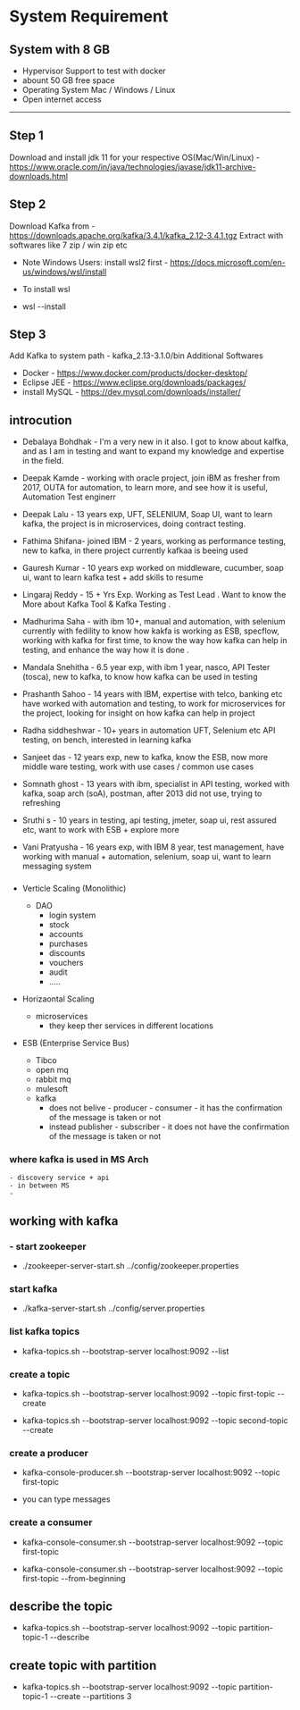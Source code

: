 # System Requirement

## System with 8 GB
- Hypervisor Support to test with docker
- abount 50 GB free space
- Operating System Mac / Windows / Linux
- Open internet access

-------
## Step 1

Download and install jdk 11 for your respective OS(Mac/Win/Linux) - https://www.oracle.com/in/java/technologies/javase/jdk11-archive-downloads.html


## Step 2

Download Kafka from - https://downloads.apache.org/kafka/3.4.1/kafka_2.12-3.4.1.tgz Extract with softwares like 7 zip / win zip etc

- Note Windows Users: install wsl2 first - https://docs.microsoft.com/en-us/windows/wsl/install

- To install wsl
- wsl --install


## Step 3

Add Kafka to system path - kafka_2.13-3.1.0/bin
Additional Softwares

- Docker - https://www.docker.com/products/docker-desktop/
- Eclipse JEE - https://www.eclipse.org/downloads/packages/
- install MySQL - https://dev.mysql.com/downloads/installer/



## introcution 

- Debalaya Bohdhak -  I'm a very new in it also. I got to know about kalfka, and as I am in testing and want to expand my knowledge and expertise in the field.

- Deepak Kamde - working with oracle project, join iBM as fresher from 2017, OUTA for automation, to learn more, and see how it is useful, Automation Test enginerr 

- Deepak Lalu - 13 years exp, UFT, SELENIUM, Soap UI, want to learn kafka, the project is in microservices, doing contract testing. 

- Fathima  Shifana- joined IBM - 2 years, working as performance testing, new to kafka, in there project currently kafkaa is beeing used 

- Gauresh Kumar - 10 years exp worked on middleware, cucumber, soap ui, want to learn kafka test + add skills to resume 

- Lingaraj Reddy - 15 + Yrs Exp. Working as Test Lead . Want to know the More about Kafka Tool & Kafka Testing .

- Madhurima Saha - with ibm 10+, manual and automation, with selenium currently with fedility to know how kakfa is working as ESB, specflow, working with kafka for first time, to know the way how kafka can help in testing, and enhance the way how it is done .

- Mandala Snehitha - 6.5 year exp, with ibm 1 year, nasco, API Tester (tosca), new to kafka, to know how kafka can be used in testing 

- Prashanth Sahoo - 14 years with IBM, expertise with telco, banking etc have worked with automation and testing, to work for microservices for the project, looking for insight on how kafka can help in project 

- Radha siddheshwar - 10+ years in automation UFT, Selenium etc API testing, on bench, interested in learning kafka 

- Sanjeet das - 12 years exp, new to kafka, know the ESB, now more middle ware testing, work with use cases / common use cases 

- Somnath ghost - 13 years with ibm, specialist in API testing, worked with kafka, soap arch (soA), postman, after 2013 did not use, trying to refreshing 

- Sruthi s - 10 years in testing, api testing, jmeter, soap ui, rest assured etc, want to work with ESB + explore more 

- Vani Pratyusha - 16 years exp, with  IBM 8 year, test management, have working with manual + automation, selenium, soap ui, want to learn messaging system 






### 

- Verticle Scaling (Monolithic)
    - DAO 
        - login system 
        - stock 
        - accounts 
        - purchases 
        - discounts 
        - vouchers 
        - audit 
        - ..... 
- Horizaontal Scaling 
    - microservices 
        - they keep ther services in different locations 


- ESB (Enterprise Service Bus)
    - Tibco 
    - open mq 
    - rabbit mq 
    - mulesoft 
    - kafka 
        - does not belive - producer - consumer - it has the confirmation of the message is taken or not 
        - instead publisher - subscriber - it does not have the confirmation of the message is taken or not 



###  where kafka is used in MS Arch 
    - discovery service + api
    - in between MS 
    - 


## working with kafka 

### - start zookeeper 
- ./zookeeper-server-start.sh ../config/zookeeper.properties 


### start kafka 
- ./kafka-server-start.sh ../config/server.properties 

### list kafka topics 
-  kafka-topics.sh --bootstrap-server localhost:9092 --list

### create a topic 
- kafka-topics.sh --bootstrap-server localhost:9092 --topic first-topic --create

- kafka-topics.sh --bootstrap-server localhost:9092 --topic second-topic --create


### create a producer 

- kafka-console-producer.sh --bootstrap-server localhost:9092 --topic first-topic

- you can type messages 

### create a consumer 
- kafka-console-consumer.sh --bootstrap-server localhost:9092 --topic first-topic 

- kafka-console-consumer.sh --bootstrap-server localhost:9092 --topic first-topic --from-beginning

## describe the topic 
- kafka-topics.sh --bootstrap-server localhost:9092 --topic partition-topic-1 --describe 

## create topic with partition 
- kafka-topics.sh --bootstrap-server localhost:9092 --topic partition-topic-1 --create --partitions 3 



















